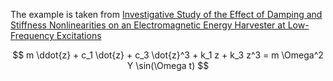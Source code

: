 The example is taken from 
[Investigative Study of the Effect of Damping and Stiffness Nonlinearities on an Electromagnetic Energy Harvester at Low-Frequency Excitations]( https://doi.org/10.3390/machines12010030)

$$ m \ddot{z} + c_1 \dot{z} + c_3 \dot{z}^3 + k_1 z + k_3 z^3 = m \Omega^2 Y \sin(\Omega t) $$
